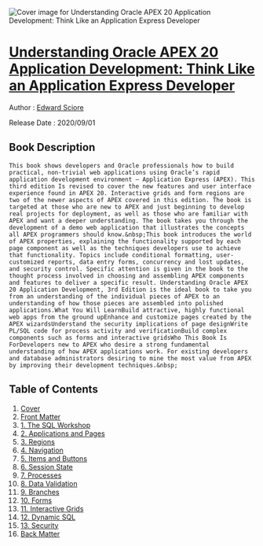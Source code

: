 ![Cover image for Understanding Oracle APEX 20 Application Development: Think Like an Application Express Developer](https://imgdetail.ebookreading.net/cover/cover/20201212/EB9781484261651.jpg)

[Understanding Oracle APEX 20 Application Development: Think Like an Application Express Developer](https://ebookreading.net/view/book/Understanding+Oracle+APEX+20+Application+Development%3A+Think+Like+an+Application+Express+Developer-EB9781484261651_1.html "Understanding Oracle APEX 20 Application Development: Think Like an Application Express Developer")
====================================================================================================================

Author : [Edward Sciore](https://ebookreading.net/search/author/Edward+Sciore)

Release Date : 2020/09/01

Book Description
-----------------


    
    This book shows developers and Oracle professionals how to build practical, non-trivial web applications using Oracle’s rapid application development environment – Application Express (APEX). This third edition Is revised to cover the new features and user interface experience found in APEX 20. Interactive grids and form regions are two of the newer aspects of APEX covered in this edition. The book is targeted at those who are new to APEX and just beginning to develop real projects for deployment, as well as those who are familiar with APEX and want a deeper understanding. The book takes you through the development of a demo web application that illustrates the concepts all APEX programmers should know.&nbsp;This book introduces the world of APEX properties, explaining the functionality supported by each page component as well as the techniques developers use to achieve that functionality. Topics include conditional formatting, user-customized reports, data entry forms, concurrency and lost updates, and security control. Specific attention is given in the book to the thought process involved in choosing and assembling APEX components and features to deliver a specific result. Understanding Oracle APEX 20 Application Development, 3rd Edition is the ideal book to take you from an understanding of the individual pieces of APEX to an understanding of how those pieces are assembled into polished applications.What You Will LearnBuild attractive, highly functional web apps from the ground upEnhance and customize pages created by the APEX wizardsUnderstand the security implications of page designWrite PL/SQL code for process activity and verificationBuild complex components such as forms and interactive gridsWho This Book Is ForDevelopers new to APEX who desire a strong fundamental understanding of how APEX applications work. For existing developers and database administrators desiring to mine the most value from APEX by improving their development techniques.&nbsp;
  

Table of Contents
-----------------

1. [Cover](https://ebookreading.net/view/book/Understanding+Oracle+APEX+20+Application+Development%3A+Think+Like+an+Application+Express+Developer-EB9781484261651_1.html)
1. [Front Matter](https://ebookreading.net/view/book/Understanding+Oracle+APEX+20+Application+Development%3A+Think+Like+an+Application+Express+Developer-EB9781484261651_2.html)
1. [1.&nbsp;The SQL Workshop](https://ebookreading.net/view/book/Understanding+Oracle+APEX+20+Application+Development%3A+Think+Like+an+Application+Express+Developer-EB9781484261651_3.html)
1. [2.&nbsp;Applications and Pages](https://ebookreading.net/view/book/Understanding+Oracle+APEX+20+Application+Development%3A+Think+Like+an+Application+Express+Developer-EB9781484261651_4.html)
1. [3.&nbsp;Regions](https://ebookreading.net/view/book/Understanding+Oracle+APEX+20+Application+Development%3A+Think+Like+an+Application+Express+Developer-EB9781484261651_5.html)
1. [4.&nbsp;Navigation](https://ebookreading.net/view/book/Understanding+Oracle+APEX+20+Application+Development%3A+Think+Like+an+Application+Express+Developer-EB9781484261651_6.html)
1. [5.&nbsp;Items and Buttons](https://ebookreading.net/view/book/Understanding+Oracle+APEX+20+Application+Development%3A+Think+Like+an+Application+Express+Developer-EB9781484261651_7.html)
1. [6.&nbsp;Session State](https://ebookreading.net/view/book/Understanding+Oracle+APEX+20+Application+Development%3A+Think+Like+an+Application+Express+Developer-EB9781484261651_8.html)
1. [7.&nbsp;Processes](https://ebookreading.net/view/book/Understanding+Oracle+APEX+20+Application+Development%3A+Think+Like+an+Application+Express+Developer-EB9781484261651_9.html)
1. [8.&nbsp;Data Validation](https://ebookreading.net/view/book/Understanding+Oracle+APEX+20+Application+Development%3A+Think+Like+an+Application+Express+Developer-EB9781484261651_10.html)
1. [9.&nbsp;Branches](https://ebookreading.net/view/book/Understanding+Oracle+APEX+20+Application+Development%3A+Think+Like+an+Application+Express+Developer-EB9781484261651_11.html)
1. [10.&nbsp;Forms](https://ebookreading.net/view/book/Understanding+Oracle+APEX+20+Application+Development%3A+Think+Like+an+Application+Express+Developer-EB9781484261651_12.html)
1. [11.&nbsp;Interactive Grids](https://ebookreading.net/view/book/Understanding+Oracle+APEX+20+Application+Development%3A+Think+Like+an+Application+Express+Developer-EB9781484261651_13.html)
1. [12.&nbsp;Dynamic SQL](https://ebookreading.net/view/book/Understanding+Oracle+APEX+20+Application+Development%3A+Think+Like+an+Application+Express+Developer-EB9781484261651_14.html)
1. [13.&nbsp;Security](https://ebookreading.net/view/book/Understanding+Oracle+APEX+20+Application+Development%3A+Think+Like+an+Application+Express+Developer-EB9781484261651_15.html)
1. [Back Matter](https://ebookreading.net/view/book/Understanding+Oracle+APEX+20+Application+Development%3A+Think+Like+an+Application+Express+Developer-EB9781484261651_16.html)
